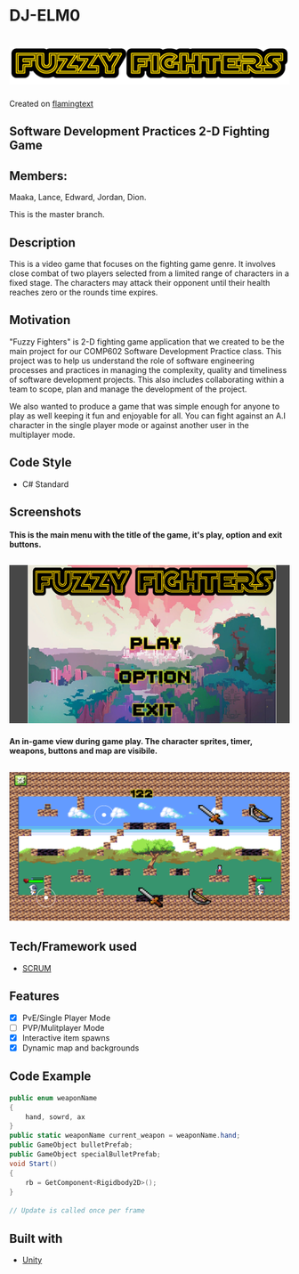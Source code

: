 # DJ-ELM0

# ![DJ-ELM0](media/logo.png)
Created on [flamingtext](https://flamingtext.com)

## Software Development Practices 2-D Fighting Game

## Members: 
Maaka, Lance, Edward, Jordan, Dion.   

This is the master branch.

## Description

This is a video game that focuses on the fighting game genre. It involves close combat of two players selected from a limited range of characters in a fixed stage. The characters may attack their opponent until their health reaches zero or the rounds time expires.

## Motivation

"Fuzzy Fighters" is 2-D fighting game application that we created to be the main project for our COMP602 Software Development Practice class. 
This project was to help us understand the role of software engineering processes and practices in managing the complexity, quality and timeliness of software development projects.
This also includes collaborating within a team to scope, plan and manage the development of the project.

We also wanted to produce a game that was simple enough for anyone to play as well keeping it fun and enjoyable for all. You can fight against an A.I character in the single player mode or against another user in the multiplayer mode.

## Code Style

 - C# Standard

## Screenshots

#### This is the main menu with the title of the game, it's play, option and exit buttons.

## ![DJ-ELM0](media/main-menu.png)

#### An in-game view during game play. The character sprites, timer, weapons, buttons and map are visibile.

## ![DJ-ELM0](media/in-game.png)

## Tech/Framework used

- [SCRUM](https://www.scrum.org/resources/what-is-scrum#:~:text=Scrum%20is%20a%20framework%20within,team%20collaboration%20on%20complex%20products.)

## Features

- [X] PvE/Single Player Mode
- [ ] PVP/Mulitplayer Mode
- [X] Interactive item spawns
- [X] Dynamic map and backgrounds

## Code Example

```cs
public enum weaponName
{
    hand, sowrd, ax
}
public static weaponName current_weapon = weaponName.hand;
public GameObject bulletPrefab;
public GameObject specialBulletPrefab;
void Start()
{
    rb = GetComponent<Rigidbody2D>();
}

// Update is called once per frame

```

## Built with

- [Unity](https://unity.com/)

